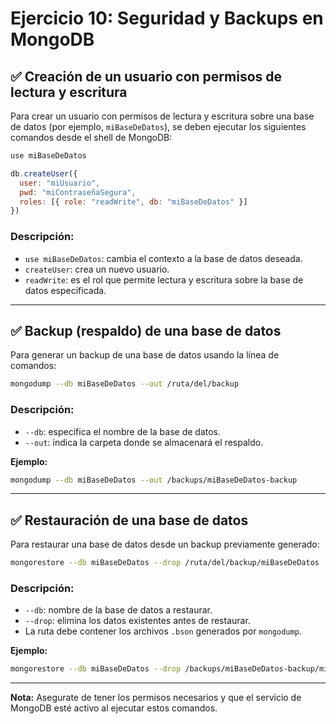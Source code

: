 
# Ejercicio 10: Seguridad y Backups en MongoDB

## ✅ Creación de un usuario con permisos de lectura y escritura

Para crear un usuario con permisos de lectura y escritura sobre una base de datos (por ejemplo, `miBaseDeDatos`), se deben ejecutar los siguientes comandos desde el shell de MongoDB:

```javascript
use miBaseDeDatos

db.createUser({
  user: "miUsuario",
  pwd: "miContraseñaSegura",
  roles: [{ role: "readWrite", db: "miBaseDeDatos" }]
})
```

### Descripción:
- `use miBaseDeDatos`: cambia el contexto a la base de datos deseada.
- `createUser`: crea un nuevo usuario.
- `readWrite`: es el rol que permite lectura y escritura sobre la base de datos especificada.

---

## ✅ Backup (respaldo) de una base de datos

Para generar un backup de una base de datos usando la línea de comandos:

```bash
mongodump --db miBaseDeDatos --out /ruta/del/backup
```

### Descripción:
- `--db`: especifica el nombre de la base de datos.
- `--out`: indica la carpeta donde se almacenará el respaldo.

**Ejemplo:**

```bash
mongodump --db miBaseDeDatos --out /backups/miBaseDeDatos-backup
```

---

## ✅ Restauración de una base de datos

Para restaurar una base de datos desde un backup previamente generado:

```bash
mongorestore --db miBaseDeDatos --drop /ruta/del/backup/miBaseDeDatos
```

### Descripción:
- `--db`: nombre de la base de datos a restaurar.
- `--drop`: elimina los datos existentes antes de restaurar.
- La ruta debe contener los archivos `.bson` generados por `mongodump`.

**Ejemplo:**

```bash
mongorestore --db miBaseDeDatos --drop /backups/miBaseDeDatos-backup/miBaseDeDatos
```

---

**Nota:** Asegurate de tener los permisos necesarios y que el servicio de MongoDB esté activo al ejecutar estos comandos.
